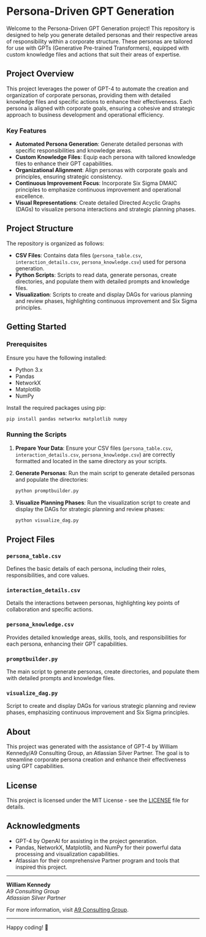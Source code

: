 # Persona-Driven GPT Generation

Welcome to the Persona-Driven GPT Generation project! This repository is designed to help you generate detailed personas and their respective areas of responsibility within a corporate structure. These personas are tailored for use with GPTs (Generative Pre-trained Transformers), equipped with custom knowledge files and actions that suit their areas of expertise.

## Project Overview

This project leverages the power of GPT-4 to automate the creation and organization of corporate personas, providing them with detailed knowledge files and specific actions to enhance their effectiveness. Each persona is aligned with corporate goals, ensuring a cohesive and strategic approach to business development and operational efficiency.

### Key Features

- **Automated Persona Generation**: Generate detailed personas with specific responsibilities and knowledge areas.
- **Custom Knowledge Files**: Equip each persona with tailored knowledge files to enhance their GPT capabilities.
- **Organizational Alignment**: Align personas with corporate goals and principles, ensuring strategic consistency.
- **Continuous Improvement Focus**: Incorporate Six Sigma DMAIC principles to emphasize continuous improvement and operational excellence.
- **Visual Representations**: Create detailed Directed Acyclic Graphs (DAGs) to visualize persona interactions and strategic planning phases.

## Project Structure

The repository is organized as follows:

- **CSV Files**: Contains data files (`persona_table.csv`, `interaction_details.csv`, `persona_knowledge.csv`) used for persona generation.
- **Python Scripts**: Scripts to read data, generate personas, create directories, and populate them with detailed prompts and knowledge files.
- **Visualization**: Scripts to create and display DAGs for various planning and review phases, highlighting continuous improvement and Six Sigma principles.

## Getting Started

### Prerequisites

Ensure you have the following installed:

- Python 3.x
- Pandas
- NetworkX
- Matplotlib
- NumPy

Install the required packages using pip:

```bash
pip install pandas networkx matplotlib numpy
```

### Running the Scripts

1. **Prepare Your Data**: Ensure your CSV files (`persona_table.csv`, `interaction_details.csv`, `persona_knowledge.csv`) are correctly formatted and located in the same directory as your scripts.

2. **Generate Personas**: Run the main script to generate detailed personas and populate the directories:

   ```bash
   python promptbuilder.py
   ```

3. **Visualize Planning Phases**: Run the visualization script to create and display the DAGs for strategic planning and review phases:

   ```bash
   python visualize_dag.py
   ```

## Project Files

### `persona_table.csv`

Defines the basic details of each persona, including their roles, responsibilities, and core values.

### `interaction_details.csv`

Details the interactions between personas, highlighting key points of collaboration and specific actions.

### `persona_knowledge.csv`

Provides detailed knowledge areas, skills, tools, and responsibilities for each persona, enhancing their GPT capabilities.

### `promptbuilder.py`

The main script to generate personas, create directories, and populate them with detailed prompts and knowledge files.

### `visualize_dag.py`

Script to create and display DAGs for various strategic planning and review phases, emphasizing continuous improvement and Six Sigma principles.

## About

This project was generated with the assistance of GPT-4 by William Kennedy/A9 Consulting Group, an Atlassian Silver Partner. The goal is to streamline corporate persona creation and enhance their effectiveness using GPT capabilities.

## License

This project is licensed under the MIT License - see the [LICENSE](LICENSE) file for details.

## Acknowledgments

- GPT-4 by OpenAI for assisting in the project generation.
- Pandas, NetworkX, Matplotlib, and NumPy for their powerful data processing and visualization capabilities.
- Atlassian for their comprehensive Partner program and tools that inspired this project.

---

**William Kennedy**  
*A9 Consulting Group*  
*Atlassian Silver Partner*

For more information, visit [A9 Consulting Group](https://www.a9consultinggroup.com).

---

Happy coding! 🚀


